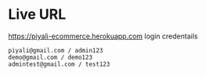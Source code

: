 # Live URL
https://piyali-ecommerce.herokuapp.com
login credentails
```
piyali@gmail.com / admin123
demo@gmail.com / demo123
admintest@gmail.com / test123
```
